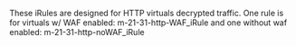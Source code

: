 These iRules are designed for HTTP virtuals decrypted traffic. One rule is for virtuals w/ WAF enabled: m-21-31-http-WAF_iRule
and one without waf enabled: m-21-31-http-noWAF_iRule
